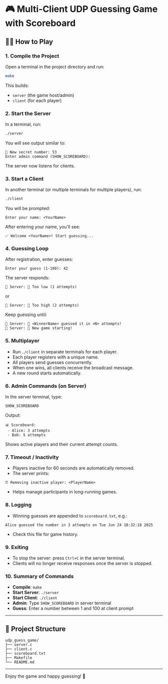 # 🎮 Multi-Client UDP Guessing Game with Scoreboard

## 🧑‍💻 How to Play

### 1. Compile the Project

Open a terminal in the project directory and run:
```bash
make
```
This builds:
- `server` (the game host/admin)
- `client` (for each player)

### 2. Start the Server

In a terminal, run:
```bash
./server
```
You will see output similar to:
```
🎯 New secret number: 53
Enter admin command (SHOW_SCOREBOARD):
```
The server now listens for clients.

### 3. Start a Client

In another terminal (or multiple terminals for multiple players), run:
```bash
./client
```
You will be prompted:
```
Enter your name: <YourName>
```
After entering your name, you’ll see:
```
✅ Welcome <YourName>! Start guessing...
```

### 4. Guessing Loop

After registration, enter guesses:
```text
Enter your guess (1-100): 42
```
The server responds:
```
🧠 Server: 🔻 Too low (1 attempts)
```
or
```
🧠 Server: 🔺 Too high (2 attempts)
```
Keep guessing until:
```
🧠 Server: 🎉 <WinnerName> guessed it in <N> attempts!
🧠 Server: 🔁 New game starting!
```

### 5. Multiplayer

- Run `./client` in separate terminals for each player.
- Each player registers with a unique name.
- All players send guesses concurrently.
- When one wins, all clients receive the broadcast message.
- A new round starts automatically.

### 6. Admin Commands (on Server)

In the server terminal, type:
```text
SHOW_SCOREBOARD
```
Output:
```
📊 Scoreboard:
 - Alice: 3 attempts
 - Bob: 5 attempts
```
Shows active players and their current attempt counts.

### 7. Timeout / Inactivity

- Players inactive for 60 seconds are automatically removed.
- The server prints:
```
⏰ Removing inactive player: <PlayerName>
```
- Helps manage participants in long-running games.

### 8. Logging

- Winning guesses are appended to `scoreboard.txt`, e.g.:
```
Alice guessed the number in 3 attempts on Tue Jun 24 18:32:18 2025
```
- Check this file for game history.

### 9. Exiting

- To stop the server: press `Ctrl+C` in the server terminal.
- Clients will no longer receive responses once the server is stopped.

### 10. Summary of Commands

- **Compile**: `make`
- **Start Server**: `./server`
- **Start Client**: `./client`
- **Admin**: Type `SHOW_SCOREBOARD` in server terminal
- **Guess**: Enter a number between 1 and 100 at client prompt

---

## 📂 Project Structure
```
udp_guess_game/
├── server.c
├── client.c
├── scoreboard.txt    
├── Makefile
└── README.md         
```

---

Enjoy the game and happy guessing! 🚀